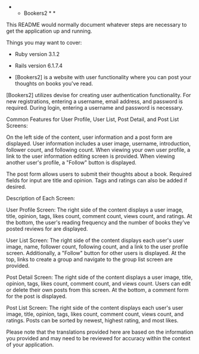 * * Bookers2 * *

This README would normally document whatever steps are necessary to get the
application up and running.

Things you may want to cover:

* Ruby version
3.1.2

* Rails version
6.1.7.4

* [Bookers2] is a website with user functionality where you can post your thoughts on books you've read.

[Bookers2] utilizes devise for creating user authentication functionality.
For new registrations, entering a username, email address, and password is required.
During login, entering a username and password is necessary.


Common Features for User Profile, User List, Post Detail, and Post List Screens:

On the left side of the content, user information and a post form are displayed.
User information includes a user image, username, introduction, follower count, and following count.
When viewing your own user profile, a link to the user information editing screen is provided.
When viewing another user's profile, a "Follow" button is displayed.

The post form allows users to submit their thoughts about a book.
Required fields for input are title and opinion.
Tags and ratings can also be added if desired.


Description of Each Screen:

User Profile Screen: The right side of the content displays a user image, title, opinion, tags, likes count, comment count, views count, and ratings. At the bottom, the user's reading frequency and the number of books they've posted reviews for are displayed.

User List Screen: The right side of the content displays each user's user image, name, follower count, following count, and a link to the user profile screen. Additionally, a "Follow" button for other users is displayed. At the top, links to create a group and navigate to the group list screen are provided.

Post Detail Screen: The right side of the content displays a user image, title, opinion, tags, likes count, comment count, and views count. Users can edit or delete their own posts from this screen. At the bottom, a comment form for the post is displayed.

Post List Screen: The right side of the content displays each user's user image, title, opinion, tags, likes count, comment count, views count, and ratings. Posts can be sorted by newest, highest rating, and most likes.

Please note that the translations provided here are based on the information you provided and may need to be reviewed for accuracy within the context of your application.
